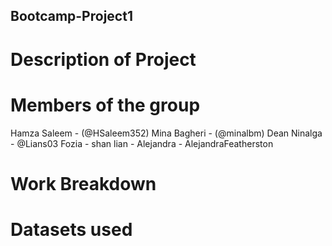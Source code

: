 ## Bootcamp-Project1


# Description of Project


# Members of the group
Hamza Saleem - (@HSaleem352)
Mina Bagheri - (@minalbm)
Dean Ninalga - @Lians03
Fozia - 
shan lian - 
Alejandra - AlejandraFeatherston


# Work Breakdown 




# Datasets used 



